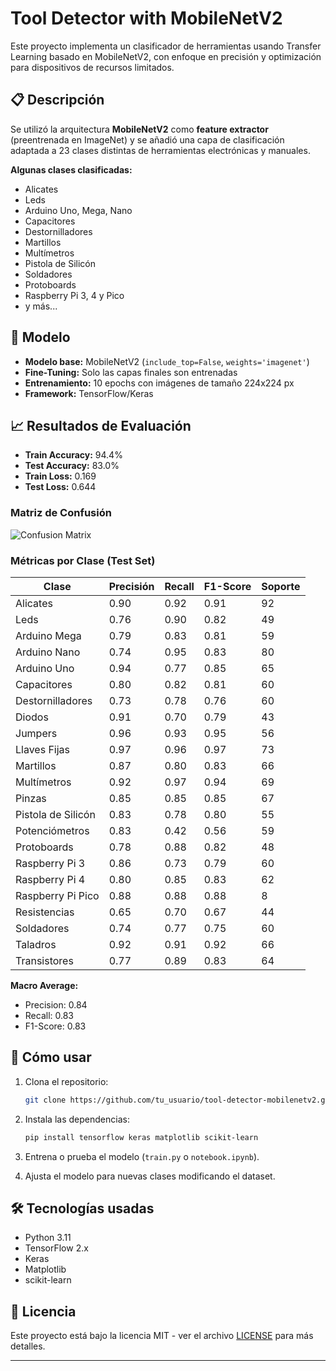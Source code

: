 # Tool Detector with MobileNetV2

Este proyecto implementa un clasificador de herramientas usando Transfer Learning basado en MobileNetV2, con enfoque en precisión y optimización para dispositivos de recursos limitados.

## 📋 Descripción

Se utilizó la arquitectura **MobileNetV2** como **feature extractor** (preentrenada en ImageNet) y se añadió una capa de clasificación adaptada a 23 clases distintas de herramientas electrónicas y manuales.

**Algunas clases clasificadas:**
- Alicates
- Leds
- Arduino Uno, Mega, Nano
- Capacitores
- Destornilladores
- Martillos
- Multímetros
- Pistola de Silicón
- Soldadores
- Protoboards
- Raspberry Pi 3, 4 y Pico
- y más...

## 🧠 Modelo

- **Modelo base:** MobileNetV2 (`include_top=False`, `weights='imagenet'`)
- **Fine-Tuning:** Solo las capas finales son entrenadas
- **Entrenamiento:** 10 epochs con imágenes de tamaño 224x224 px
- **Framework:** TensorFlow/Keras

## 📈 Resultados de Evaluación

- **Train Accuracy:** 94.4%
- **Test Accuracy:** 83.0%
- **Train Loss:** 0.169
- **Test Loss:** 0.644

### Matriz de Confusión
![Confusion Matrix](/aqui/va/tu/ruta/)

### Métricas por Clase (Test Set)
| Clase                | Precisión | Recall | F1-Score | Soporte |
|----------------------|-----------|--------|----------|---------|
| Alicates             | 0.90      | 0.92   | 0.91     | 92      |
| Leds                 | 0.76      | 0.90   | 0.82     | 49      |
| Arduino Mega         | 0.79      | 0.83   | 0.81     | 59      |
| Arduino Nano         | 0.74      | 0.95   | 0.83     | 80      |
| Arduino Uno          | 0.94      | 0.77   | 0.85     | 65      |
| Capacitores          | 0.80      | 0.82   | 0.81     | 60      |
| Destornilladores     | 0.73      | 0.78   | 0.76     | 60      |
| Diodos               | 0.91      | 0.70   | 0.79     | 43      |
| Jumpers              | 0.96      | 0.93   | 0.95     | 56      |
| Llaves Fijas         | 0.97      | 0.96   | 0.97     | 73      |
| Martillos            | 0.87      | 0.80   | 0.83     | 66      |
| Multímetros          | 0.92      | 0.97   | 0.94     | 69      |
| Pinzas               | 0.85      | 0.85   | 0.85     | 67      |
| Pistola de Silicón   | 0.83      | 0.78   | 0.80     | 55      |
| Potenciómetros       | 0.83      | 0.42   | 0.56     | 59      |
| Protoboards          | 0.78      | 0.88   | 0.82     | 48      |
| Raspberry Pi 3       | 0.86      | 0.73   | 0.79     | 60      |
| Raspberry Pi 4       | 0.80      | 0.85   | 0.83     | 62      |
| Raspberry Pi Pico    | 0.88      | 0.88   | 0.88     | 8       |
| Resistencias         | 0.65      | 0.70   | 0.67     | 44      |
| Soldadores           | 0.74      | 0.77   | 0.75     | 60      |
| Taladros             | 0.92      | 0.91   | 0.92     | 66      |
| Transistores         | 0.77      | 0.89   | 0.83     | 64      |

**Macro Average:**
- Precision: 0.84
- Recall: 0.83
- F1-Score: 0.83

## 🚀 Cómo usar

1. Clona el repositorio:
    ```bash
    git clone https://github.com/tu_usuario/tool-detector-mobilenetv2.git
    ```

2. Instala las dependencias:
    ```bash
    pip install tensorflow keras matplotlib scikit-learn
    ```

3. Entrena o prueba el modelo (`train.py` o `notebook.ipynb`).

4. Ajusta el modelo para nuevas clases modificando el dataset.

## 🛠️ Tecnologías usadas

- Python 3.11
- TensorFlow 2.x
- Keras
- Matplotlib
- scikit-learn

## 📄 Licencia

Este proyecto está bajo la licencia MIT - ver el archivo [LICENSE](LICENSE) para más detalles.

---

